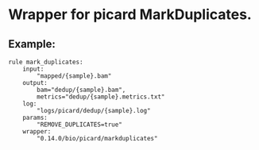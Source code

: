 # Wrapper for picard MarkDuplicates.

## Example:

```
rule mark_duplicates:
    input:
        "mapped/{sample}.bam"
    output:
        bam="dedup/{sample}.bam",
        metrics="dedup/{sample}.metrics.txt"
    log:
        "logs/picard/dedup/{sample}.log"
    params:
        "REMOVE_DUPLICATES=true"
    wrapper:
        "0.14.0/bio/picard/markduplicates"
```
